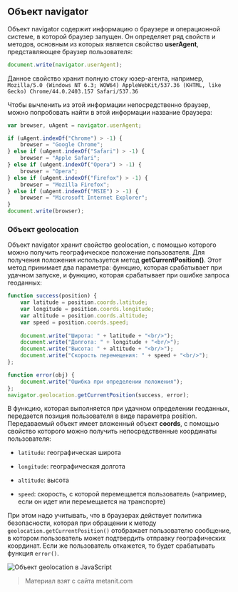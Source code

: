 ## Объект navigator

Объект navigator содержит информацию о браузере и операционной системе, в которой браузер запущен. Он определяет ряд свойств и методов, основным из которых является свойство **userAgent**, представляющее браузер пользователя:

```js
document.write(navigator.userAgent);
```

Данное свойство хранит полную стоку юзер-агента, например, `Mozilla/5.0 (Windows NT 6.3; WOW64) AppleWebKit/537.36 (KHTML, like Gecko) Chrome/44.0.2403.157 Safari/537.36`

Чтобы вычленить из этой информации непосредственно браузер, можно попробовать найти в этой информации название браузера:

```js
var browser, uAgent = navigator.userAgent;

if (uAgent.indexOf("Chrome") > -1) {
    browser = "Google Chrome";
} else if (uAgent.indexOf("Safari") > -1) {
    browser = "Apple Safari";
} else if (uAgent.indexOf("Opera") > -1) {
    browser = "Opera";
} else if (uAgent.indexOf("Firefox") > -1) {
    browser = "Mozilla Firefox";
} else if (uAgent.indexOf("MSIE") > -1) {
    browser = "Microsoft Internet Explorer";
}
document.write(browser);
```

### Объект geolocation

Объект navigator хранит свойство geolocation, с помощью которого можно получить географическое положение пользователя. Для получения положения используется метод **getCurrentPosition()**. Этот метод принимает два параметра: функцию, которая срабатывает при удачном запуске, и функцию, которая срабатывает при ошибке запроса геоданных:

```js
function success(position) {
    var latitude = position.coords.latitude;
    var longitude = position.coords.longitude;
    var altitude = position.coords.altitude;
    var speed = position.coords.speed;
    
    document.write("Широта: " + latitude + "<br/>");
    document.write("Долгота: " + longitude + "<br/>");
    document.write("Высота: " + altitude + "<br/>");
    document.write("Скорость перемещения: " + speed + "<br/>");
};

function error(obj) {
    document.write("Ошибка при определении положения");
};
navigator.geolocation.getCurrentPosition(success, error);
```

В функцию, которая выполняется при удачном определении геоданных, передается позиция пользователя в виде параметра position. Передаваемый объект имеет вложенный объект **coords**, с помощью свойство которого можно получить непосредственные координаты пользователя:

- `latitude`: географическая широта

- `longitude`: географическая долгота

- `altitude`: высота

- `speed`: скорость, с которой перемещается пользователь (например, если он идет или перемещается на транспорте)

При этом надо учитывать, что в браузерах действует политика безопасности, которая при обращении к методу `geolocation.getCurrentPosition()` отображает пользователю сообщение, в котором пользователь может подтвердить отправку географических координат. Если же пользователь откажется, то будет срабатывать функция `error()`.

![Объект geolocation в JavaScript](https://metanit.com/web/javascript/pics/geolocation.png)


> Материал взят с сайта metanit.com